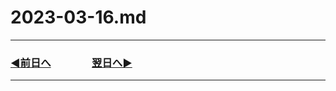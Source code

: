# 2023-03-16.md
---
### [◀️前日へ](https://github.com/yuasys/chatty-journal/blob/main/2023/03/2023-03-15.md)&emsp;&emsp;&emsp;&emsp;[翌日へ▶️](https://github.com/yuasys/chatty-journal/blob/main/2023/03/2023-03-17.md)

---
